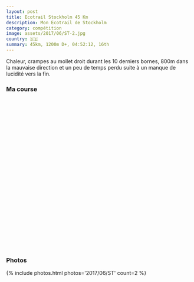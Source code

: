 ```yaml
---
layout: post
title: Ecotrail Stockholm 45 Km
description: Mon Ecotrail de Stockholm
category: compétition
image: assets/2017/06/ST-2.jpg
country: 🇸🇪
summary: 45km, 1200m D+, 04:52:12, 16th
---
```


Chaleur, crampes au mollet droit durant les 10 derniers bornes, 800m dans la
mauvaise direction et un peu de temps perdu suite à un manque de lucidité
vers la fin.

### Ma course

<iframe
  height='405'
  width='100%'
  frameborder='0'
  allowtransparency='true'
  scrolling='no'
  data-src='https://www.strava.com/activities/1040917318/embed/1f0e11e7706e648b118178dab06e4e3721081e15'
  onload='lzld(this)'>
</iframe>

### Photos

{% include photos.html photos='2017/06/ST' count=2 %}
